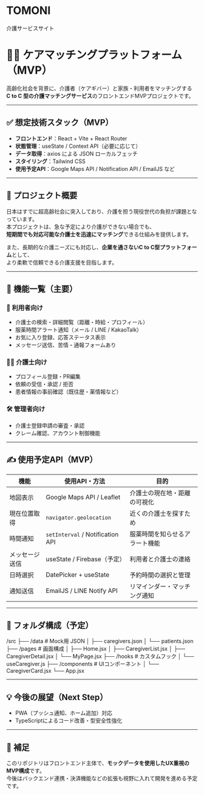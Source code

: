 # TOMONI
介護サービスサイト
# 🧑‍⚕️ ケアマッチングプラットフォーム（MVP）

高齢化社会を背景に、介護者（ケアギバー）と家族・利用者をマッチングする  
**C to C 型の介護マッチングサービス**のフロントエンドMVPプロジェクトです。

---

## ✅ 想定技術スタック（MVP）

- **フロントエンド**：React + Vite + React Router  
- **状態管理**：useState / Context API（必要に応じて）  
- **データ取得**：axios による JSON ローカルフェッチ  
- **スタイリング**：Tailwind CSS  
- **使用予定API**：Google Maps API / Notification API / EmailJS など  

---

## 📄 プロジェクト概要

日本はすでに超高齢社会に突入しており、介護を担う現役世代の負担が課題となっています。  
本プロジェクトは、急な予定により介護ができない場合でも、  
**短期間でも対応可能な介護士を迅速にマッチング**できる仕組みを提供します。

また、長期的な介護ニーズにも対応し、**企業を通さないC to C型プラットフォーム**として、  
より柔軟で信頼できる介護支援を目指します。

---

## 🔧 機能一覧（主要）

### 👥 利用者向け

- 介護士の検索・詳細閲覧（距離・時給・プロフィール）
- 服薬時間アラート通知（メール / LINE / KakaoTalk）
- お気に入り登録、応答ステータス表示
- メッセージ送信、苦情・通報フォームあり

### 👩‍⚕️ 介護士向け

- プロフィール登録・PR編集
- 依頼の受信・承認 / 拒否
- 患者情報の事前確認（既往歴・薬情報など）

### 🛠 管理者向け

- 介護士登録申請の審査・承認
- クレーム確認、アカウント制御機能

---

## ✍️ 使用予定API（MVP）

| 機能         | 使用API・方法                           | 目的                             |
|--------------|----------------------------------------|----------------------------------|
| 地図表示     | Google Maps API / Leaflet              | 介護士の現在地・距離の可視化         |
| 現在位置取得 | `navigator.geolocation`                | 近くの介護士を探すため             |
| 時間通知     | `setInterval` / Notification API       | 服薬時間を知らせるアラート機能       |
| メッセージ送信 | useState / Firebase（予定）            | 利用者と介護士の連絡                 |
| 日時選択     | DatePicker + useState                  | 予約時間の選択と管理                 |
| 通知送信     | EmailJS / LINE Notify API             | リマインダー・マッチング通知         |

---

## 📁 フォルダ構成（予定）

/src
├── /data # Mock用 JSON
│ ├── caregivers.json
│ └── patients.json
├── /pages # 画面構成
│ ├── Home.jsx
│ ├── CaregiverList.jsx
│ ├── CaregiverDetail.jsx
│ └── MyPage.jsx
├── /hooks # カスタムフック
│ └── useCaregiver.js
├── /components # UIコンポーネント
│ └── CaregiverCard.jsx
└── App.jsx

---

## 💡 今後の展望（Next Step）

- PWA（プッシュ通知、ホーム追加）対応
- TypeScriptによるコード改善・型安全性強化

---

## 📌 補足

このリポジトリはフロントエンド主体で、**モックデータを使用したUX重視のMVP構成**です。  
今後はバックエンド連携・決済機能などの拡張も視野に入れて開発を進める予定です。
